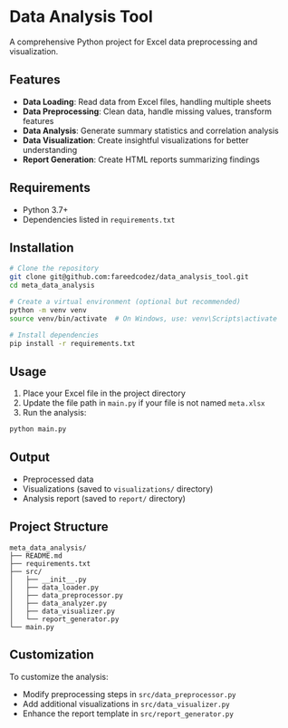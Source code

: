 # Data Analysis Tool

A comprehensive Python project for Excel data preprocessing and visualization.

## Features

- **Data Loading**: Read data from Excel files, handling multiple sheets
- **Data Preprocessing**: Clean data, handle missing values, transform features
- **Data Analysis**: Generate summary statistics and correlation analysis
- **Data Visualization**: Create insightful visualizations for better understanding
- **Report Generation**: Create HTML reports summarizing findings

## Requirements

- Python 3.7+
- Dependencies listed in `requirements.txt`

## Installation

```bash
# Clone the repository
git clone git@github.com:fareedcodez/data_analysis_tool.git
cd meta_data_analysis

# Create a virtual environment (optional but recommended)
python -m venv venv
source venv/bin/activate  # On Windows, use: venv\Scripts\activate

# Install dependencies
pip install -r requirements.txt
```

## Usage

1. Place your Excel file in the project directory
2. Update the file path in `main.py` if your file is not named `meta.xlsx`
3. Run the analysis:

```bash
python main.py
```

## Output

- Preprocessed data
- Visualizations (saved to `visualizations/` directory)
- Analysis report (saved to `report/` directory)

## Project Structure

```
meta_data_analysis/
├── README.md
├── requirements.txt
├── src/
│   ├── __init__.py
│   ├── data_loader.py
│   ├── data_preprocessor.py
│   ├── data_analyzer.py
│   ├── data_visualizer.py
│   └── report_generator.py
└── main.py
```

## Customization

To customize the analysis:
- Modify preprocessing steps in `src/data_preprocessor.py`
- Add additional visualizations in `src/data_visualizer.py`
- Enhance the report template in `src/report_generator.py`
